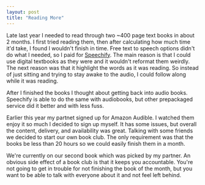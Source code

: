 ```yaml
---
layout: post
title: "Reading More"
---
```


Late last year I needed to read through two ~400 page text books in about 2 months. I first tried reading them, then after calculating how much time it'd take, I found I wouldn't finish in time. Free text to speech options didn't do what I needed, so I paid for [Speechify](https://speechify.com/). The main reason is that I could use digital textbooks as they were and it wouldn't reformat them weirdly. The next reason was that it highlight the words as it was reading. So instead of just sitting and trying to stay awake to the audio, I could follow along while it was reading.

After I finished the books I thought about getting back into audio books. Speechify is able to do the same with audiobooks, but other prepackaged service did it better and with less fuss. 

Earlier this year my partnet signed up for Amazon Audible. I watched them enjoy it so much I decided to sign up myself. It has some issues, but overall the content, delivery, and availability was great. Talking with some friends we decided to start our own book club. The only requirement was that the books be less than 20 hours so we could easily finish them in a month.

We're currently on our second book which was picked by my partner. An obvious side effect of a book club is that it keeps you accountable. You're not going to get in trouble for not finishing the book of the month, but you want to be able to talk with everyone about it and not feel left behind.